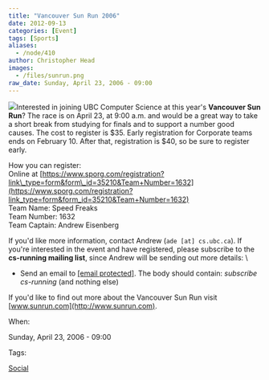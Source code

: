 ```yaml
---
title: "Vancouver Sun Run 2006"
date: 2012-09-13
categories: [Event]
tags: [Sports]
aliases:
  - /node/410
author: Christopher Head
images:
  - /files/sunrun.png
raw_date: Sunday, April 23, 2006 - 09:00
---
```


![](/files/sunrun.png)Interested in joining UBC Computer Science at this year's **Vancouver Sun Run**? The race is on April 23, at 9:00 a.m. and would be a great way to take a short break from studying for finals and to support a number good causes. The cost to register is $35. Early registration for Corporate teams ends on February 10. After that, registration is $40, so be sure to register early.

How you can register: \
Online at [https://www.sporg.com/registration?link\_type=form&form\_id=35210&Team+Number=1632](https://www.sporg.com/registration?link_type=form&form_id=35210&Team+Number=1632) \
Team Name: Speed Freaks \
Team Number: 1632 \
Team Captain: Andrew Eisenberg

If you'd like more information, contact Andrew (`ade [at] cs.ubc.ca`). If you're interested in the event and have registered, please subscribe to the **cs-running mailing list**, since Andrew will be sending out more details: \
- Send an email to [\[email protected\]](/cdn-cgi/l/email-protection#bfd2ded5d0cddbd0d2d0ffdccc91cadddc91dcde). The body should contain: _subscribe cs-running_ (and nothing else)

If you'd like to find out more about the Vancouver Sun Run visit [www.sunrun.com](http://www.sunrun.com).

When: 

Sunday, April 23, 2006 - 09:00

Tags: 

[Social](/social)
